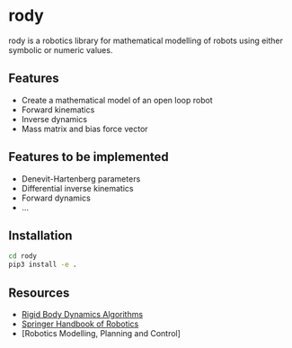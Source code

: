 # rody
rody is a robotics library for mathematical modelling of robots using either symbolic or numeric values.

## Features
- Create a mathematical model of an open loop robot
- Forward kinematics 
- Inverse dynamics
- Mass matrix and bias force vector
 
## Features to be implemented
- Denevit-Hartenberg parameters
- Differential inverse kinematics
- Forward dynamics
- ...

## Installation
```sh
cd rody
pip3 install -e .
```

## Resources
- [Rigid Body Dynamics Algorithms]
- [Springer Handbook of Robotics]
- [Robotics Modelling, Planning and Control]

[Rigid Body Dynamics Algorithms]: <https://link.springer.com/book/10.1007/978-1-4899-7560-7>
[Robotics: Modelling, Planning and Control]: <https://link.springer.com/book/10.1007/978-1-84628-642-1>
[Springer Handbook of Robotics]: <https://link.springer.com/referencework/10.1007/978-3-540-30301-5>
